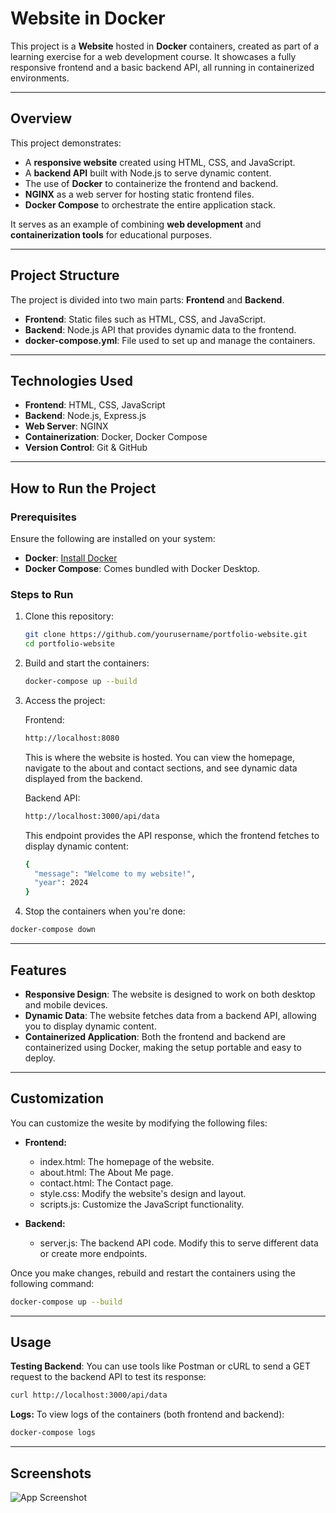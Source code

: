 # Website in Docker

This project is a **Website** hosted in **Docker** containers, created as part of a learning exercise for a web development course. It showcases a fully responsive frontend and a basic backend API, all running in containerized environments.

---

## Overview

This project demonstrates:
- A **responsive website** created using HTML, CSS, and JavaScript.
- A **backend API** built with Node.js to serve dynamic content.
- The use of **Docker** to containerize the frontend and backend.
- **NGINX** as a web server for hosting static frontend files.
- **Docker Compose** to orchestrate the entire application stack.

It serves as an example of combining **web development** and **containerization tools** for educational purposes.

---

## Project Structure

The project is divided into two main parts: **Frontend** and **Backend**.


- **Frontend**: Static files such as HTML, CSS, and JavaScript.
- **Backend**: Node.js API that provides dynamic data to the frontend.
- **docker-compose.yml**: File used to set up and manage the containers.

---

## Technologies Used

- **Frontend**: HTML, CSS, JavaScript
- **Backend**: Node.js, Express.js
- **Web Server**: NGINX
- **Containerization**: Docker, Docker Compose
- **Version Control**: Git & GitHub

---

## How to Run the Project

### Prerequisites

Ensure the following are installed on your system:
- **Docker**: [Install Docker](https://www.docker.com/get-started)
- **Docker Compose**: Comes bundled with Docker Desktop.

### Steps to Run

1. Clone this repository:
   ```bash
   git clone https://github.com/yourusername/portfolio-website.git
   cd portfolio-website
2. Build and start the containers:
    ```bash
    docker-compose up --build
3. Access the project:

    Frontend:
    ```bash
    http://localhost:8080
    ```
    This is where the website is hosted. You can view  the homepage, navigate to the about and contact sections, and see dynamic data displayed from the backend.

   Backend API: 
   ```bash
   http://localhost:3000/api/data
   ```
   This endpoint provides the API response, which the frontend fetches to display dynamic content:
   ```bash
   {
     "message": "Welcome to my website!",
     "year": 2024
   }
   ```

4. Stop the containers when you're done:
  ```bash
  docker-compose down
  ```
---
 ## Features
- **Responsive Design**: The website is designed to work on both desktop and mobile devices.
- **Dynamic Data**: The website fetches data from a backend API, allowing you to display dynamic content.
- **Containerized Application**: Both the frontend and backend are containerized using Docker, making the setup portable and easy to deploy.
---

## Customization 
You can customize the wesite by modifying the following files:

- **Frontend:**

  - index.html: The homepage of the website.
  - about.html: The About Me page.
  - contact.html: The Contact page.
  - style.css: Modify the website's design and layout.
  - scripts.js: Customize the JavaScript functionality.

- **Backend:**

  - server.js: The backend API code. Modify this to serve different data or create more endpoints.

Once you make changes, rebuild and restart the containers using the following command:
```bash
docker-compose up --build
```
---
## Usage
**Testing Backend**: You can use tools like Postman or cURL to send a GET request to the backend API to test its response:
```bash
curl http://localhost:3000/api/data
```
**Logs:** To view logs of the containers (both frontend and backend):
```bash
docker-compose logs
```
---
## Screenshots

![App Screenshot](https://via.placeholder.com/468x300?text=App+Screenshot+Here)

